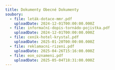 ```yaml
---
title: Dokumenty Obecné Dokumenty
soubory:
  - file: leták-dotace-mmr.pdf
    uploadDate: 2024-12-01T00:00:00.000Z
  - file: informační-dopis-tornádo-pojistka.pdf
    uploadDate: 2024-12-01T00:00:00.000Z
  - file: ceník-hotel-krystal.pdf
    uploadDate: 2025-01-20T00:00:00.000Z
  - file: reklamacni-rizeni.pdf
    uploadDate: 2025-04-26T15:16:00.000Z
  - file: eon_oznameni.pdf
    uploadDate: 2025-05-04T18:31:00.000Z
---
```

